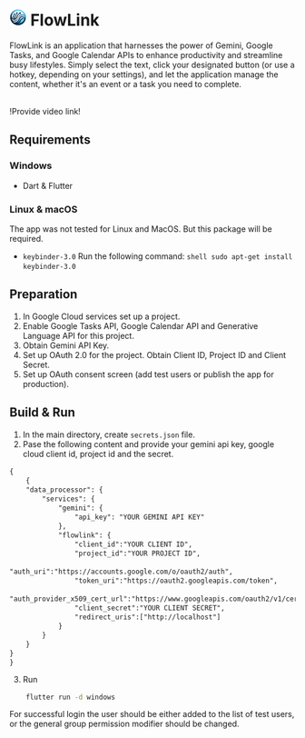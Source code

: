 <h1>
  <img src="assets/flowlink_logo.png" alt="FlowLink Logo" width="30" height="30">
  FlowLink
</h1>

FlowLink is an application that harnesses the power of Gemini, Google Tasks, and Google Calendar APIs to enhance productivity and streamline busy lifestyles. Simply select the text, click your designated button (or use a hotkey, depending on your settings), and let the application manage the content, whether it's an event or a task you need to complete.

<br>
!Provide video link!
<br>

## Requirements
### Windows
- Dart & Flutter

### Linux & macOS
The app was not tested for Linux and MacOS. But this package will be required.
- `keybinder-3.0`
Run the following command:
```shell sudo apt-get install keybinder-3.0```

## Preparation
1. In Google Cloud services set up a project.
2. Enable Google Tasks API, Google Calendar API and Generative Language API for this project.
3. Obtain Gemini API Key.
4. Set up OAuth 2.0 for the project. Obtain Client ID, Project ID and Client Secret.
5. Set up OAuth consent screen (add test users or publish the app for production).

## Build & Run
1. In the main directory, create `secrets.json` file.
2. Pase the following content and provide your gemini api key, google cloud client id, project id and the secret.
```
{
    {   
    "data_processor": {
        "services": {
            "gemini": {
                "api_key": "YOUR GEMINI API KEY"
            },
            "flowlink": {
                "client_id":"YOUR CLIENT ID",
                "project_id":"YOUR PROJECT ID",
                "auth_uri":"https://accounts.google.com/o/oauth2/auth",
                "token_uri":"https://oauth2.googleapis.com/token",
                "auth_provider_x509_cert_url":"https://www.googleapis.com/oauth2/v1/certs",
                "client_secret":"YOUR CLIENT SECRET",
                "redirect_uris":["http://localhost"]
            }
        }
    }
}
}
```

3. Run

```bash
    flutter run -d windows
```

For successful login the user should be either added to the list of test users, or the general group permission modifier should be changed.
